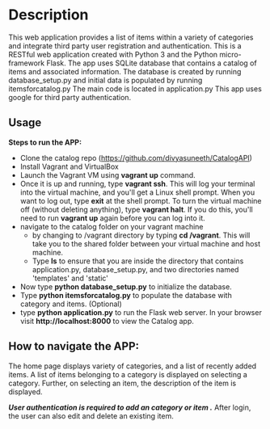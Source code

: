 # Description

This web application provides a list of items within a variety of categories and integrate third party user registration and authentication.
This is a RESTful web application created with Python 3 and the Python micro-framework Flask.
The app uses SQLite database that contains a catalog of items and associated information.
The database is created by running database_setup.py and initial data is populated by running itemsforcatalog.py
The main code is located in application.py
This app uses google for third party authentication.


## Usage
**Steps to run the APP:**

* Clone the catalog repo (https://github.com/divyasuneeth/CatalogAPI)
* Install Vagrant and VirtualBox
* Launch the Vagrant VM using **vagrant up** command.
* Once it is up and running, type **vagrant ssh**. This will log your terminal into the virtual machine, and you'll get a Linux shell prompt. When you want to log out, type **exit** at the shell prompt.  To turn the virtual machine off (without deleting anything), type **vagrant halt**. If you do this, you'll need to run **vagrant up** again before you can log into it.
* navigate to the catalog folder on your vagrant machine
  * by changing to /vagrant directory by typing **cd /vagrant**. This will take you to the shared folder between your virtual machine and host machine.
  * Type **ls** to ensure that you are inside the directory that contains application.py, database_setup.py, and two directories named 'templates' and 'static'
* Now type **python database_setup.py** to initialize the database.
* Type **python itemsforcatalog.py** to populate the database with category and items. (Optional)
* type **python application.py** to run the Flask web server. In your browser visit **http://localhost:8000** to view the Catalog app.

## How to navigate the APP:

The home page displays variety of categories, and a list of recently added items.
A list of items belonging to a category is displayed on selecting a category.
Further, on selecting an item, the description of the item is displayed.

__*User authentication is required to add an category or item .*__
After login, the user can also edit and delete an existing item.
